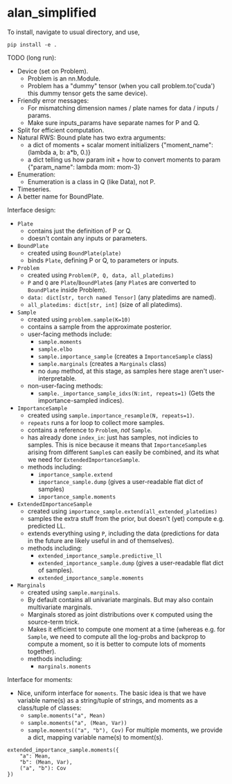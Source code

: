 # alan_simplified

To install, navigate to usual directory, and use,
```
pip install -e .
```

TODO (long run):
  * Device (set on Problem).
    - Problem is an nn.Module.
    - Problem has a "dummy" tensor (when you call problem.to('cuda') this dummy tensor gets the same device).
  * Friendly error messages:
    - For mismatching dimension names / plate names for data / inputs / params.
    - Make sure inputs_params have separate names for P and Q.
  * Split for efficient computation.
  * Natural RWS: Bound plate has two extra arguments:
    - a dict of moments + scalar moment initializers {"moment_name": (lambda a, b: a*b, 0.)}
    - a dict telling us how param init + how to convert moments to param {"param_name": lambda mom: mom-3}
  * Enumeration:
    - Enumeration is a class in Q (like Data), not P.
  * Timeseries.
  * A better name for BoundPlate.

Interface design:
  * `Plate` 
    - contains just the definition of P or Q.
    - doesn't contain any inputs or parameters.
  * `BoundPlate`
    - created using `BoundPlate(plate)`
    - binds `Plate`, defining P or Q, to parameters or inputs.
  * `Problem`
    - created using `Problem(P, Q, data, all_platedims)`
    - `P` and `Q` are `Plate`/`BoundPlate`s (any `Plate`s are converted to `BoundPlate` inside Problem).
    - `data: dict[str, torch named Tensor]` (any platedims are named).
    - `all_platedims: dict[str, int]` (size of all platedims).
  * `Sample`
    - created using `problem.sample(K=10)`
    - contains a sample from the approximate posterior.
    - user-facing methods include:
      - `sample.moments`
      - `sample.elbo`
      - `sample.importance_sample` (creates a `ImportanceSample` class)
      - `sample.marginals` (creates a `Marginals` class)
      - no `dump` method, at this stage, as samples here stage aren't user-interpretable.
    - non-user-facing methods:
      - `sample._importance_sample_idxs(N:int, repeats=1)` (Gets the importance-sampled indices).
  * `ImportanceSample`
    - created using `sample.importance_resample(N, repeats=1)`.
    - `repeats` runs a for loop to collect more samples.
    - contains a reference to `Problem`, _not_ `Sample`.
    - has already done `index_in`: just has samples, not indicies to samples.  This is nice because it means that `ImportanceSample`s arising from different `Sample`s can easily be combined, and its what we need for `ExtendedImportanceSample`.
    - methods including:
      - `importance_sample.extend`
      - `importance_sample.dump` (gives a user-readable flat dict of samples)
      - `importance_sample.moments`
  * `ExtendedImportanceSample`
    - created using `importance_sample.extend(all_extended_platedims)`
    - samples the extra stuff from the prior, but doesn't (yet) compute e.g. predicted LL.
    - extends everything using `P`, including the data (predictions for data in the future are likely useful in and of themselves).
    - methods including:
      - `extended_importance_sample.predictive_ll`
      - `extended_importance_sample.dump` (gives a user-readable flat dict of samples).
      - `extended_importance_sample.moments`
  * `Marginals`
     - created using `sample.marginals`.
     - By default contains all univariate marginals.  But may also contain multivariate marginals.
     - Marginals stored as joint distributions over `K` computed using the source-term trick.
     - Makes it efficient to compute one moment at a time (whereas e.g. for `Sample`, we need to compute all the log-probs and backprop to compute a moment, so it is better to compute lots of moments together).
     - methods including:
       - `marginals.moments`

Interface for moments:
* Nice, uniform interface for `moments`.  The basic idea is that we have variable name(s) as a string/tuple of strings, and moments as a class/tuple of classes:
  - `sample.moments("a", Mean)`
  - `sample.moments("a", (Mean, Var))`
  - `sample.moments(("a", "b"), Cov)`
For multiple moments, we provide a dict, mapping variable name(s) to moment(s).
```
extended_importance_sample.moments({
    "a": Mean,
    "b": (Mean, Var),
    ("a", "b"): Cov
})
```
